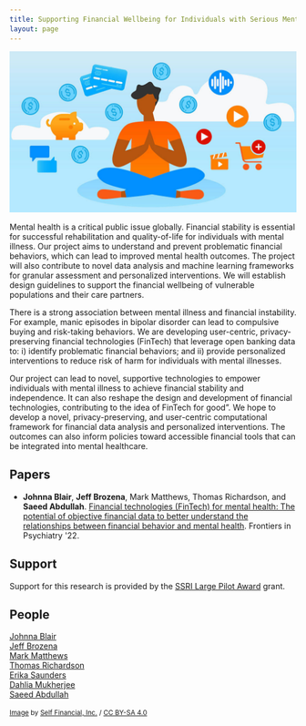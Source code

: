 ```yaml
--- 
title: Supporting Financial Wellbeing for Individuals with Serious Mental Illness 
layout: page
---
```


<div class="row">
    <div class="col-md-12">
	<div class="col-xs-offset-1 col-md-10">
	    <img src="/files/images/projects/finhealth.jpg"/>
	</div>
    </div>
</div>

Mental health is a critical public issue globally. Financial stability is essential for successful rehabilitation and quality-of-life for individuals with mental illness. Our project aims to understand and prevent problematic financial behaviors, which can lead to improved mental health outcomes. The project will also contribute to novel data analysis and machine learning frameworks for granular assessment and personalized interventions. We will establish design guidelines to support the financial wellbeing of vulnerable populations and their care partners.

There is a strong association between mental illness and financial instability. For example, manic episodes in bipolar disorder can lead to compulsive buying and risk-taking behaviors.  We are developing user-centric, privacy-preserving financial technologies (FinTech) that leverage open banking data to: i) identify problematic financial behaviors; and ii) provide personalized interventions to reduce risk of harm for individuals with mental illnesses.

Our project can lead to novel, supportive technologies to empower individuals with mental illness to achieve financial stability and independence. It can also reshape the design and development of financial technologies, contributing to the idea of FinTech for good”. We hope to develop a novel, privacy-preserving, and user-centric computational framework for financial data analysis and personalized interventions. The outcomes can also inform policies toward accessible financial tools that can be integrated into mental healthcare.

## Papers ##

* **Johnna Blair**, **Jeff Brozena**, Mark Matthews, Thomas Richardson, and **Saeed Abdullah**.
[Financial technologies (FinTech) for mental health: The potential of objective financial data to better understand the relationships between financial behavior and mental health][frontiers-2022].
Frontiers in Psychiatry '22.

## Support ##

Support for this research is provided by the [SSRI Large Pilot Award](https://ssri.psu.edu/funding/ssri-pilot-award) grant.

## People ##

[Johnna Blair](https://johnnablair.weebly.com)  
[Jeff Brozena](https://brozena.net)  
[Mark Matthews](https://people.ucd.ie/mark.matthews)  
[Thomas Richardson](https://www.southampton.ac.uk/people/5xbzmk/doctor-thomas-richardson)  
[Erika Saunders](https://profiles.psu.edu/profiles/display/112378)  
[Dahlia Mukherjee](https://profiles.psu.edu/profiles/display/158660182)  
[Saeed Abdullah](https://saeedabdullah.com)

[frontiers-2022]: /files/pubs/finhealth-frontiers-2022.pdf

<small><a href="https://www.self.inc/info/mental-health-personal-spending-report">Image</a> by <a href="https://www.self.inc">Self Financial, Inc.</a> / <a href="https://creativecommons.org/licenses/by-sa/4.0/">CC BY-SA 4.0</a></small>